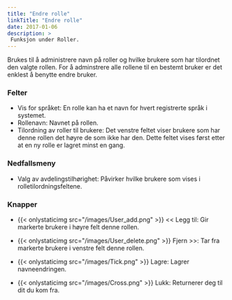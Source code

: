 ```yaml
---
title: "Endre rolle"
linkTitle: "Endre rolle"
date: 2017-01-06
description: >
 Funksjon under Roller.
---
```

Brukes til å administrere navn på roller og hvilke brukere som har tilordnet den valgte rollen. For å adminstrere alle rollene til en bestemt bruker er det enklest å benytte endre bruker.

### Felter
- Vis for språket: En rolle kan ha et navn for hvert registrerte språk i systemet.
- Rollenavn: Navnet på rollen.
- Tilordning av roller til brukere: Det venstre feltet viser brukere som har denne rollen det høyre de som ikke har den. Dette feltet vises først etter at en ny rolle er lagret minst en gang.

### Nedfallsmeny
- Valg av avdelingstilhørighet: Påvirker hvilke brukere som vises i rolletilordningsfeltene.

### Knapper
- {{< onlystaticimg src="/images/User_add.png" >}} << Legg til: Gir markerte brukere i høyre felt denne rollen.

- {{< onlystaticimg src="/images/User_delete.png" >}} Fjern >>: Tar fra markerte brukere i venstre felt denne rollen.

- {{< onlystaticimg src="/images/Tick.png" >}} Lagre: Lagrer navneendringen.

- {{< onlystaticimg src="/images/Cross.png" >}} Lukk: Returnerer deg til dit du kom fra.